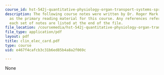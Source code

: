 ```yaml
---
course_id: hst-542j-quantitative-physiology-organ-transport-systems-spring-2004
description: The following course notes were written by Dr. Roger Mark. These serve
  as the primary reading material for this course. Any references referred to within
  each set of notes are listed at the end of the file.
file_location: /coursemedia/hst-542j-quantitative-physiology-organ-transport-systems-spring-2004/e467f4cafcb3c31b6ed85b4a8a2f069c_clin_elec_card.pdf
file_type: application/pdf
layout: pdf
title: clin_elec_card.pdf
type: course
uid: e467f4cafcb3c31b6ed85b4a8a2f069c

---
```

None